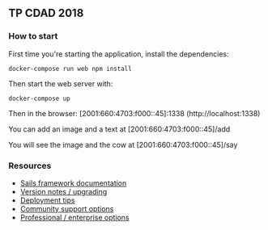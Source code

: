 ## TP CDAD 2018

### How to start

First time you're starting the application, install the dependencies:

```
docker-compose run web npm install
```

Then start the web server with:

```
docker-compose up
```

Then in the browser: [2001:660:4703:f000::45]:1338 (http://localhost:1338)

You can add an image and a text at [2001:660:4703:f000::45]/add

You will see the image and the cow at [2001:660:4703:f000::45]/say



### Resources

+ [Sails framework documentation](https://sailsjs.com/get-started)
+ [Version notes / upgrading](https://sailsjs.com/documentation/upgrading)
+ [Deployment tips](https://sailsjs.com/documentation/concepts/deployment)
+ [Community support options](https://sailsjs.com/support)
+ [Professional / enterprise options](https://sailsjs.com/enterprise)

